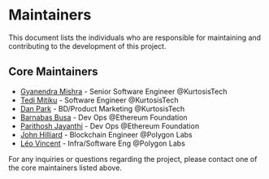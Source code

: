 # Maintainers

This document lists the individuals who are responsible for maintaining and contributing to the development of this project.

## Core Maintainers

- [Gyanendra Mishra](https://github.com/h4ck3rk3y) - Senior Software Engineer @KurtosisTech
- [Tedi Mitiku](https://github.com/tedim52) - Software Engineer @KurtosisTech
- [Dan Park](https://github.com/chunha-park) - BD/Product Marketing @KurtosisTech
- [Barnabas Busa](https://github.com/barnabasbusa) - Dev Ops @Ethereum Foundation
- [Parithosh Jayanthi](https://github.com/parithosh) - Dev Ops @Ethereum Foundation
- [John Hilliard](https://github.com/praetoriansentry) -  Blockchain Engineer @Polygon Labs
- [Léo Vincent](https://github.com/leovct) - Infra/Software Eng @Polygon Labs

For any inquiries or questions regarding the project, please contact one of the core maintainers listed above.
